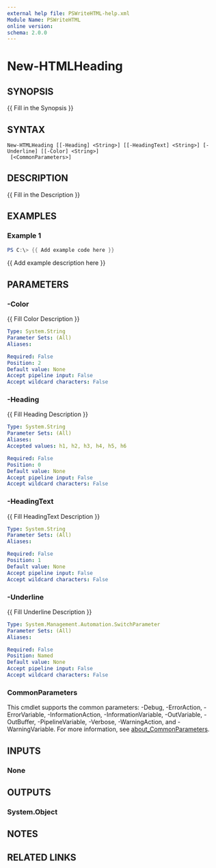 ```yaml
---
external help file: PSWriteHTML-help.xml
Module Name: PSWriteHTML
online version:
schema: 2.0.0
---
```


# New-HTMLHeading

## SYNOPSIS
{{ Fill in the Synopsis }}

## SYNTAX

```
New-HTMLHeading [[-Heading] <String>] [[-HeadingText] <String>] [-Underline] [[-Color] <String>]
 [<CommonParameters>]
```

## DESCRIPTION
{{ Fill in the Description }}

## EXAMPLES

### Example 1
```powershell
PS C:\> {{ Add example code here }}
```

{{ Add example description here }}

## PARAMETERS

### -Color
{{ Fill Color Description }}

```yaml
Type: System.String
Parameter Sets: (All)
Aliases:

Required: False
Position: 2
Default value: None
Accept pipeline input: False
Accept wildcard characters: False
```

### -Heading
{{ Fill Heading Description }}

```yaml
Type: System.String
Parameter Sets: (All)
Aliases:
Accepted values: h1, h2, h3, h4, h5, h6

Required: False
Position: 0
Default value: None
Accept pipeline input: False
Accept wildcard characters: False
```

### -HeadingText
{{ Fill HeadingText Description }}

```yaml
Type: System.String
Parameter Sets: (All)
Aliases:

Required: False
Position: 1
Default value: None
Accept pipeline input: False
Accept wildcard characters: False
```

### -Underline
{{ Fill Underline Description }}

```yaml
Type: System.Management.Automation.SwitchParameter
Parameter Sets: (All)
Aliases:

Required: False
Position: Named
Default value: None
Accept pipeline input: False
Accept wildcard characters: False
```

### CommonParameters
This cmdlet supports the common parameters: -Debug, -ErrorAction, -ErrorVariable, -InformationAction, -InformationVariable, -OutVariable, -OutBuffer, -PipelineVariable, -Verbose, -WarningAction, and -WarningVariable. For more information, see [about_CommonParameters](http://go.microsoft.com/fwlink/?LinkID=113216).

## INPUTS

### None

## OUTPUTS

### System.Object
## NOTES

## RELATED LINKS
